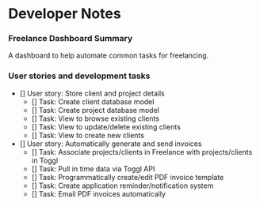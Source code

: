 # Developer Notes

### Freelance Dashboard Summary 

A dashboard to help automate common tasks for freelancing. 

### User stories and development tasks 

- [] User story: Store client and project details
    + [] Task: Create client database model
    + [] Task: Create project database model
    + [] Task: View to browse existing clients
    + [] Task: View to update/delete existing clients
    + [] Task: View to create new clients
- [] User story: Automatically generate and send invoices
    + [] Task: Associate projects/clients in Freelance with projects/clients in Toggl 
    + [] Task: Pull in time data via Toggl API 
    + [] Task: Programmatically create/edit PDF invoice template
    + [] Task: Create application reminder/notification system 
    + [] Task: Email PDF invoices automatically 
